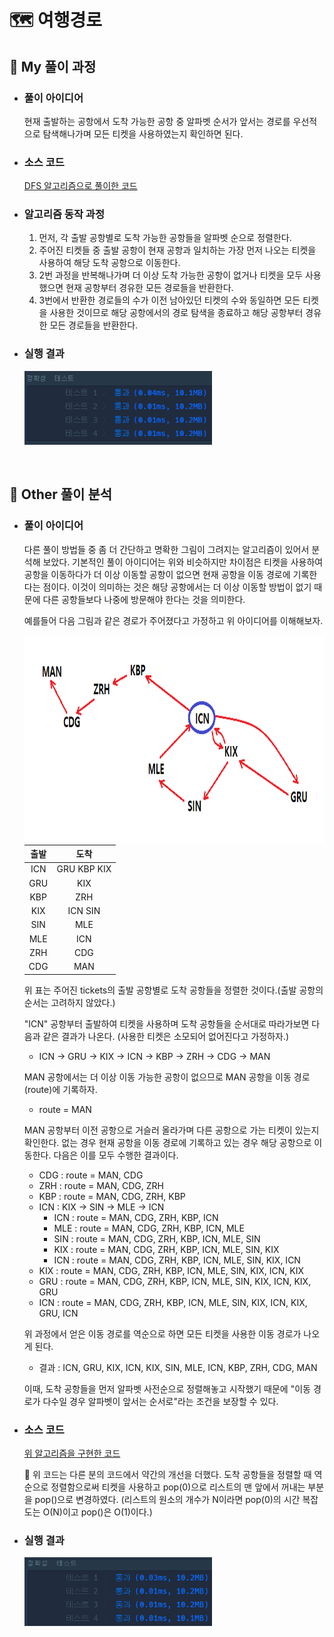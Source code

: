 # 🗺 여행경로

## 🔸 My 풀이 과정

- ### 풀이 아이디어

  현재 출발하는 공항에서 도착 가능한 공항 중 알파벳 순서가 앞서는 경로를 우선적으로 탐색해나가며 모든 티켓을 사용하였는지 확인하면 된다.

- ### 소스 코드

  [DFS 알고리즘으로 풀이한 코드](my_travel_route.py)

- ### 알고리즘 동작 과정

  1. 먼저, 각 출발 공항별로 도착 가능한 공항들을 알파벳 순으로 정렬한다.
  2. 주어진 티켓들 중 출발 공항이 현재 공항과 일치하는 가장 먼저 나오는 티켓을 사용하여 해당 도착 공항으로 이동한다.
  3. 2번 과정을 반복해나가며 더 이상 도착 가능한 공항이 없거나 티켓을 모두 사용했으면 현재 공항부터 경유한 모든 경로들을 반환한다.
  4. 3번에서 반환한 경로들의 수가 이전 남아있던 티켓의 수와 동일하면 모든 티켓을 사용한 것이므로 해당 공항에서의 경로 탐색을 종료하고 해당 공항부터 경유한 모든 경로들을 반환한다.

- ### 실행 결과

  <img src="../img/my_travel_route_result.png" alt="my 코드 실행 결과" width="300px">

<br>

## 🔹 Other 풀이 분석

- ### 풀이 아이디어

  다른 풀이 방법들 중 좀 더 간단하고 명확한 그림이 그려지는 알고리즘이 있어서 분석해 보았다. 기본적인 풀이 아이디어는 위와 비슷하지만 차이점은 티켓을 사용하여 공항을 이동하다가 더 이상 이동할 공항이 없으면 현재 공항을 이동 경로에 기록한다는 점이다. 이것이 의미하는 것은 해당 공항에서는 더 이상 이동할 방법이 없기 때문에 다른 공항들보다 나중에 방문해야 한다는 것을 의미한다.

  예를들어 다음 그림과 같은 경로가 주어졌다고 가정하고 위 아이디어를 이해해보자.

  <img src="../img/travel_route_ex.png" alt="여행 경로 예시" width="750px" height="335px" align="right">

  | 출발 |    도착     |
  | :--: | :---------: |
  | ICN  | GRU KBP KIX |
  | GRU  |     KIX     |
  | KBP  |     ZRH     |
  | KIX  |   ICN SIN   |
  | SIN  |     MLE     |
  | MLE  |     ICN     |
  | ZRH  |     CDG     |
  | CDG  |     MAN     |

  위 표는 주어진 tickets의 출발 공항별로 도착 공항들을 정렬한 것이다.(출발 공항의 순서는 고려하지 않았다.)

  "ICN" 공항부터 출발하여 티켓을 사용하며 도착 공항들을 순서대로 따라가보면 다음과 같은 결과가 나온다. (사용한 티켓은 소모되어 없어진다고 가정하자.)

  - ICN -> GRU -> KIX -> ICN -> KBP -> ZRH -> CDG -> MAN

  MAN 공항에서는 더 이상 이동 가능한 공항이 없으므로 MAN 공항을 이동 경로(route)에 기록하자.

  - route = MAN

  MAN 공항부터 이전 공항으로 거슬러 올라가며 다른 공항으로 가는 티켓이 있는지 확인한다. 없는 경우 현재 공항을 이동 경로에 기록하고 있는 경우 해당 공항으로 이동한다. 다음은 이를 모두 수행한 결과이다.

  - CDG : route = MAN, CDG
  - ZRH : route = MAN, CDG, ZRH
  - KBP : route = MAN, CDG, ZRH, KBP
  - ICN : KIX -> SIN -> MLE -> ICN
    - ICN : route = MAN, CDG, ZRH, KBP, ICN
    - MLE : route = MAN, CDG, ZRH, KBP, ICN, MLE
    - SIN : route = MAN, CDG, ZRH, KBP, ICN, MLE, SIN
    - KIX : route = MAN, CDG, ZRH, KBP, ICN, MLE, SIN, KIX
    - ICN : route = MAN, CDG, ZRH, KBP, ICN, MLE, SIN, KIX, ICN
  - KIX : route = MAN, CDG, ZRH, KBP, ICN, MLE, SIN, KIX, ICN, KIX
  - GRU : route = MAN, CDG, ZRH, KBP, ICN, MLE, SIN, KIX, ICN, KIX, GRU
  - ICN : route = MAN, CDG, ZRH, KBP, ICN, MLE, SIN, KIX, ICN, KIX, GRU, ICN

  위 과정에서 얻은 이동 경로를 역순으로 하면 모든 티켓을 사용한 이동 경로가 나오게 된다.

  - 결과 : ICN, GRU, KIX, ICN, KIX, SIN, MLE, ICN, KBP, ZRH, CDG, MAN

  이때, 도착 공항들을 먼저 알파벳 사전순으로 정렬해놓고 시작했기 때문에 "이동 경로가 다수일 경우 알파벳이 앞서는 순서로"라는 조건을 보장할 수 있다.

- ### 소스 코드

  [위 알고리즘을 구현한 코드](other_travel_route.py)

  🔅 위 코드는 다른 분의 코드에서 약간의 개선을 더했다. 도착 공항들을 정렬할 때 역순으로 정렬함으로써 티켓을 사용하고 pop(0)으로 리스트의 맨 앞에서 꺼내는 부분을 pop()으로 변경하였다. (리스트의 원소의 개수가 N이라면 pop(0)의 시간 복잡도는 O(N)이고 pop()은 O(1)이다.)

- ### 실행 결과

  <img src="../img/other_travel_route_result.png" alt="other 코드 실행 결과" width="300px">

